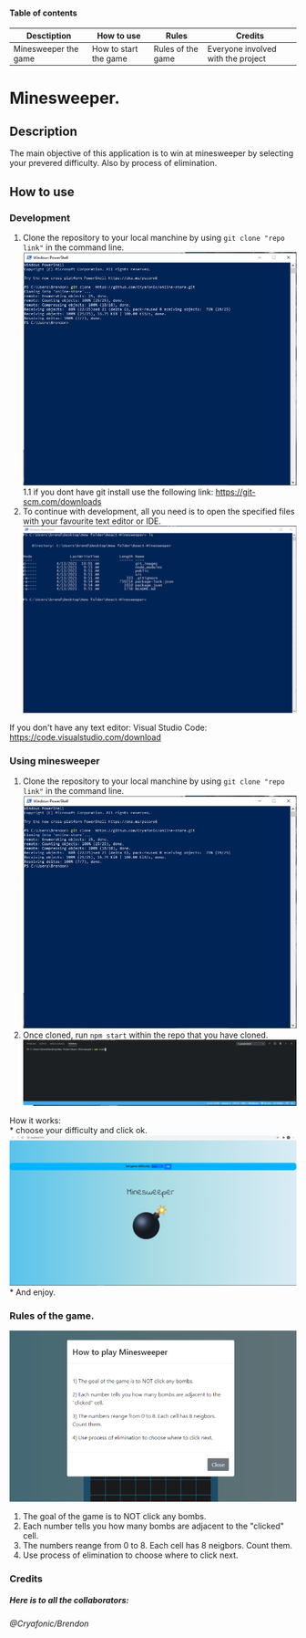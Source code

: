 
#### Table of contents

Desctiption | How to use | Rules |Credits 
-|-|-|-
Minesweeper the game | How to start the game |  Rules of the game |Everyone involved with the project | Rules of the game

# Minesweeper.

## Description

The main objective of this application is to win at minesweeper by selecting your prevered difficulty. Also by process of elimination.

## How to use

### Development

1. Clone the repository to your local manchine by using ```git clone "repo link"``` in the command line.
    ![clone](/git_images/clone.jpg)
  1.1 if you dont have git install use the following link: https://git-scm.com/downloads  
2. To continue with development, all you need is to open the specified files with your favourite text editor or IDE.  
    ![project_files](/git_images/project_files.PNG)

If you don't have any text editor:
Visual Studio Code: https://code.visualstudio.com/download  

### Using minesweeper

1. Clone the repository to your local manchine by using ```git clone "repo link"``` in the command line.  
  ![clone](/git_images/clone.jpg)
2. Once cloned, run `npm start` within the repo that you have cloned. 
  ![launch the project](/git_images/npm_start.PNG)

 How it works:  
    * choose your difficulty and click ok. 
      ![difficulty](/git_images/difficulty.PNG)
    * And enjoy.

### Rules of the game.
  ![rules](/git_images/rules.PNG)
  1) The goal of the game is to NOT click any bombs.
  2) Each number tells you how many bombs are adjacent to the "clicked" cell.
  3) The numbers reange from 0 to 8. Each cell has 8 neigbors. Count them.
  4) Use process of elimination to choose where to click next.
      
### Credits

##### Here is to all the collaborators:
  ###### @Cryafonic/Brendon 
